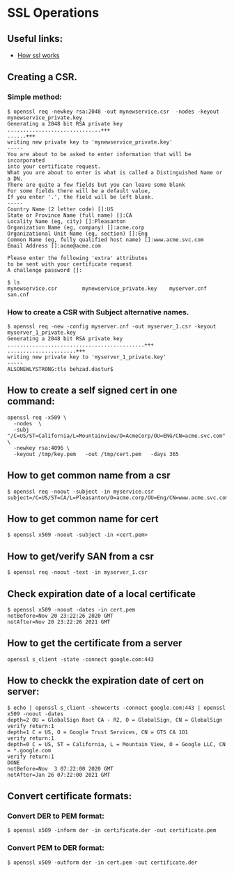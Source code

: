 # SSL Operations

## Useful links:
- [How ssl works](https://www.tutorialsteacher.com/https/how-ssl-works)



## Creating a CSR.

### Simple method:
```
$ openssl req -newkey rsa:2048 -out mynewservice.csr  -nodes -keyout mynewservice_private.key
Generating a 2048 bit RSA private key
..............................+++
......+++
writing new private key to 'mynewservice_private.key'
-----
You are about to be asked to enter information that will be incorporated
into your certificate request.
What you are about to enter is what is called a Distinguished Name or a DN.
There are quite a few fields but you can leave some blank
For some fields there will be a default value,
If you enter '.', the field will be left blank.
-----
Country Name (2 letter code) []:US
State or Province Name (full name) []:CA
Locality Name (eg, city) []:Pleasanton
Organization Name (eg, company) []:acme.corp
Organizational Unit Name (eg, section) []:Eng
Common Name (eg, fully qualified host name) []:www.acme.svc.com
Email Address []:acme@acme.com

Please enter the following 'extra' attributes
to be sent with your certificate request
A challenge password []:

$ ls
mynewservice.csr		mynewservice_private.key	myserver.cnf			san.cnf
```

### How to create a CSR with Subject alternative names.

```
$ openssl req -new -config myserver.cnf -out myserver_1.csr -keyout myserver_1_private.key
Generating a 2048 bit RSA private key
............................................+++
......................+++
writing new private key to 'myserver_1_private.key'
-----
ALSONEWLYSTRONG:tls behzad.dastur$

```

## How to create a self signed cert in one command:
```
openssl req -x509 \
  -nodes  \
  -subj "/C=US/ST=California/L=Mountainview/O=AcmeCorp/OU=ENG/CN=acme.svc.com" \
  -newkey rsa:4096 \
  -keyout /tmp/key.pem   -out /tmp/cert.pem   -days 365

```


## How to get common name from a csr

```
$ openssl req -noout -subject -in myservice.csr
subject=/C=US/ST=CA/L=Pleasanton/O=acme.corp/OU=Eng/CN=www.acme.svc.com/emailAddress=acme@acme.com

```

## How to get common name for cert

```
$ openssl x509 -noout -subject -in <cert.pem>
```


## How to get/verify SAN from a csr

```
$ openssl req -noout -text -in myserver_1.csr
```

## Check expiration date of a local certificate

```
$ openssl x509 -noout -dates -in cert.pem
notBefore=Nov 20 23:22:26 2020 GMT
notAfter=Nov 20 23:22:26 2021 GMT

```

## How to get the certificate from a server

```
openssl s_client -state -connect google.com:443
```

## How to checkk the expiration date of cert on server:

```
$ echo | openssl s_client -showcerts -connect google.com:443 | openssl x509 -noout -dates
depth=2 OU = GlobalSign Root CA - R2, O = GlobalSign, CN = GlobalSign
verify return:1
depth=1 C = US, O = Google Trust Services, CN = GTS CA 1O1
verify return:1
depth=0 C = US, ST = California, L = Mountain View, O = Google LLC, CN = *.google.com
verify return:1
DONE
notBefore=Nov  3 07:22:00 2020 GMT
notAfter=Jan 26 07:22:00 2021 GMT

```



## Convert certificate formats:

### Convert DER to PEM format:

```
$ openssl x509 -inform der -in certificate.der -out certificate.pem

```


### Convert PEM to DER format:

```
$ openssl x509 -outform der -in cert.pem -out certificate.der

```







